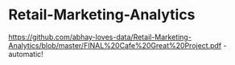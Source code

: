 # Retail-Marketing-Analytics

https://github.com/abhay-loves-data/Retail-Marketing-Analytics/blob/master/FINAL%20Cafe%20Great%20Project.pdf - automatic!
